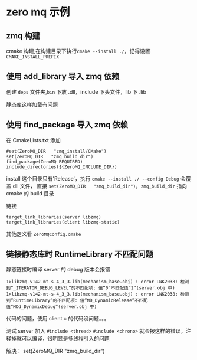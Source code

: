 # zero mq 示例

## zmq 构建

cmake 构建,在构建目录下执行`cmake --install ./`，记得设置 `CMAKE_INSTALL_PREFIX`

## 使用 add_library 导入 zmq 依赖

创建 `deps` 文件夹,`bin` 下放 .dll，include 下头文件，lib 下 .lib

静态库这样加载有问题

## 使用 find_package 导入 zmq 依赖

在 CmakeLists.txt 添加

```
#set(ZeroMQ_DIR   "zmq_install/CMake")
set(ZeroMQ_DIR   "zmq_build_dir")
find_package(ZeroMQ REQUIRED)
include_directories(${ZeroMQ_INCLUDE_DIR})
```

install 这个目录只有'Release'，执行 `cmake --install ./ --config Debug` 会覆盖 dll 文件，
直接 `set(ZeroMQ_DIR   "zmq_build_dir")`，`zmq_build_dir` 指向 cmake 的 build 目录

链接
```
target_link_libraries(server libzmq)
target_link_libraries(client libzmq-static)
```

其他定义看 `ZeroMQConfig.cmake`

## 链接静态库时 RuntimeLibrary 不匹配问题

静态链接时编译 server 的 debug 版本会报错

```
1>libzmq-v142-mt-s-4_3_3.lib(mechanism_base.obj) : error LNK2038: 检测到“_ITERATOR_DEBUG_LEVEL”的不匹配项: 值“0”不匹配值“2”(server.obj 中)
1>libzmq-v142-mt-s-4_3_3.lib(mechanism_base.obj) : error LNK2038: 检测到“RuntimeLibrary”的不匹配项: 值“MD_DynamicRelease”不匹配值“MDd_DynamicDebug”(server.obj 中)
```

代码的问题，使用 client.c 的代码没问题。。。

测试 server 加入 `#include <thread>` `#include <chrono>` 就会报这样的错误，注释掉就可以编译，很明显是多线程引入的问题

解决：
set(ZeroMQ_DIR   "zmq_build_dir")

